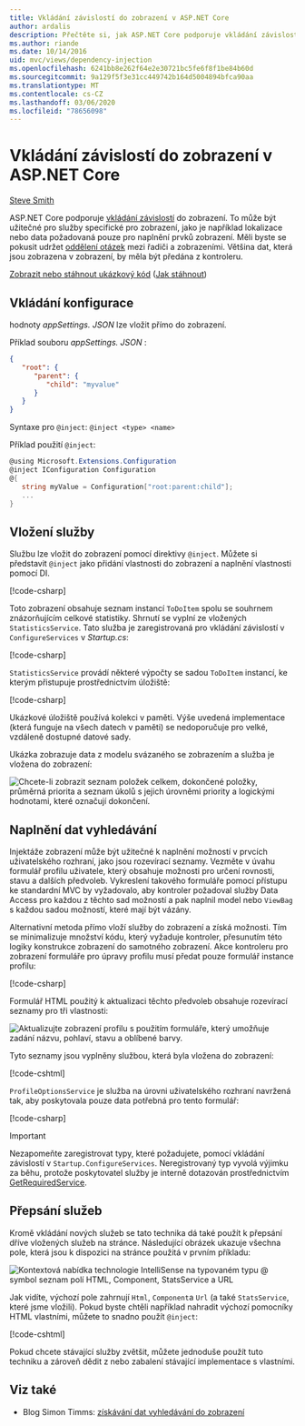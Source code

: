 ```yaml
---
title: Vkládání závislostí do zobrazení v ASP.NET Core
author: ardalis
description: Přečtěte si, jak ASP.NET Core podporuje vkládání závislostí do zobrazení MVC.
ms.author: riande
ms.date: 10/14/2016
uid: mvc/views/dependency-injection
ms.openlocfilehash: 6241bb8e262f64e2e30721bc5fe6f8f1be84b60d
ms.sourcegitcommit: 9a129f5f3e31cc449742b164d5004894bfca90aa
ms.translationtype: MT
ms.contentlocale: cs-CZ
ms.lasthandoff: 03/06/2020
ms.locfileid: "78656098"
---
```

# <a name="dependency-injection-into-views-in-aspnet-core"></a>Vkládání závislostí do zobrazení v ASP.NET Core

[Steve Smith](https://ardalis.com/)

ASP.NET Core podporuje [vkládání závislostí](xref:fundamentals/dependency-injection) do zobrazení. To může být užitečné pro služby specifické pro zobrazení, jako je například lokalizace nebo data požadovaná pouze pro naplnění prvků zobrazení. Měli byste se pokusit udržet [oddělení otázek](/dotnet/standard/modern-web-apps-azure-architecture/architectural-principles#separation-of-concerns) mezi řadiči a zobrazeními. Většina dat, která jsou zobrazena v zobrazení, by měla být předána z kontroleru.

[Zobrazit nebo stáhnout ukázkový kód](https://github.com/dotnet/AspNetCore.Docs/tree/master/aspnetcore/mvc/views/dependency-injection/sample) ([Jak stáhnout](xref:index#how-to-download-a-sample))

## <a name="configuration-injection"></a>Vkládání konfigurace

hodnoty *appSettings. JSON* lze vložit přímo do zobrazení.

Příklad souboru *appSettings. JSON* :

```json
{
   "root": {
      "parent": {
         "child": "myvalue"
      }
   }
}
```

Syntaxe pro `@inject`: `@inject <type> <name>`

Příklad použití `@inject`:

```csharp
@using Microsoft.Extensions.Configuration
@inject IConfiguration Configuration
@{
   string myValue = Configuration["root:parent:child"];
   ...
}
```

## <a name="service-injection"></a>Vložení služby

Službu lze vložit do zobrazení pomocí direktivy `@inject`. Můžete si představit `@inject` jako přidání vlastnosti do zobrazení a naplnění vlastnosti pomocí DI.

[!code-csharp[](../../mvc/views/dependency-injection/sample/src/ViewInjectSample/Views/ToDo/Index.cshtml?highlight=4,5,15,16,17)]

Toto zobrazení obsahuje seznam instancí `ToDoItem` spolu se souhrnem znázorňujícím celkové statistiky. Shrnutí se vyplní ze vložených `StatisticsService`. Tato služba je zaregistrovaná pro vkládání závislostí v `ConfigureServices` v *Startup.cs*:

[!code-csharp[](../../mvc/views/dependency-injection/sample/src/ViewInjectSample/Startup.cs?highlight=6,7&range=15-22)]

`StatisticsService` provádí některé výpočty se sadou `ToDoItem` instancí, ke kterým přistupuje prostřednictvím úložiště:

[!code-csharp[](../../mvc/views/dependency-injection/sample/src/ViewInjectSample/Model/Services/StatisticsService.cs?highlight=15,20,25)]

Ukázkové úložiště používá kolekci v paměti. Výše uvedená implementace (která funguje na všech datech v paměti) se nedoporučuje pro velké, vzdáleně dostupné datové sady.

Ukázka zobrazuje data z modelu svázaného se zobrazením a služba je vložena do zobrazení:

![Chcete-li zobrazit seznam položek celkem, dokončené položky, průměrná priorita a seznam úkolů s jejich úrovněmi priority a logickými hodnotami, které označují dokončení.](dependency-injection/_static/screenshot.png)

## <a name="populating-lookup-data"></a>Naplnění dat vyhledávání

Injektáže zobrazení může být užitečné k naplnění možností v prvcích uživatelského rozhraní, jako jsou rozevírací seznamy. Vezměte v úvahu formulář profilu uživatele, který obsahuje možnosti pro určení rovnosti, stavu a dalších předvoleb. Vykreslení takového formuláře pomocí přístupu ke standardní MVC by vyžadovalo, aby kontroler požadoval služby Data Access pro každou z těchto sad možností a pak naplnil model nebo `ViewBag` s každou sadou možností, které mají být vázány.

Alternativní metoda přímo vloží služby do zobrazení a získá možnosti. Tím se minimalizuje množství kódu, který vyžaduje kontroler, přesunutím této logiky konstrukce zobrazení do samotného zobrazení. Akce kontroleru pro zobrazení formuláře pro úpravy profilu musí předat pouze formulář instance profilu:

[!code-csharp[](../../mvc/views/dependency-injection/sample/src/ViewInjectSample/Controllers/ProfileController.cs?highlight=9,19)]

Formulář HTML použitý k aktualizaci těchto předvoleb obsahuje rozevírací seznamy pro tři vlastnosti:

![Aktualizujte zobrazení profilu s použitím formuláře, který umožňuje zadání názvu, pohlaví, stavu a oblíbené barvy.](dependency-injection/_static/updateprofile.png)

Tyto seznamy jsou vyplněny službou, která byla vložena do zobrazení:

[!code-cshtml[](../../mvc/views/dependency-injection/sample/src/ViewInjectSample/Views/Profile/Index.cshtml?highlight=4,16,17,21,22,26,27)]

`ProfileOptionsService` je služba na úrovni uživatelského rozhraní navržená tak, aby poskytovala pouze data potřebná pro tento formulář:

[!code-csharp[](../../mvc/views/dependency-injection/sample/src/ViewInjectSample/Model/Services/ProfileOptionsService.cs?highlight=7,13,24)]

> [!IMPORTANT]
> Nezapomeňte zaregistrovat typy, které požadujete, pomocí vkládání závislostí v `Startup.ConfigureServices`. Neregistrovaný typ vyvolá výjimku za běhu, protože poskytovatel služby je interně dotazován prostřednictvím [GetRequiredService](/dotnet/api/microsoft.extensions.dependencyinjection.serviceproviderserviceextensions.getrequiredservice).

## <a name="overriding-services"></a>Přepsání služeb

Kromě vkládání nových služeb se tato technika dá také použít k přepsání dříve vložených služeb na stránce. Následující obrázek ukazuje všechna pole, která jsou k dispozici na stránce použitá v prvním příkladu:

![Kontextová nabídka technologie IntelliSense na typovaném typu @ symbol seznam polí HTML, Component, StatsService a URL](dependency-injection/_static/razor-fields.png)

Jak vidíte, výchozí pole zahrnují `Html`, `Component`a `Url` (a také `StatsService`, které jsme vložili). Pokud byste chtěli například nahradit výchozí pomocníky HTML vlastními, můžete to snadno použít `@inject`:

[!code-cshtml[](../../mvc/views/dependency-injection/sample/src/ViewInjectSample/Views/Helper/Index.cshtml?highlight=3,11)]

Pokud chcete stávající služby zvětšit, můžete jednoduše použít tuto techniku a zároveň dědit z nebo zabalení stávající implementace s vlastními.

## <a name="see-also"></a>Viz také

* Blog Simon Timms: [získávání dat vyhledávání do zobrazení](https://blog.simontimms.com/2015/06/09/getting-lookup-data-into-you-view/)
